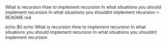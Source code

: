 What is recursion How to implement recursion In what situations you should implement recursion In what situations you shouldnt implement recursion > README.md


echo $0
echo What is recursion How to implement recursion In what situations you should implement recursion In what situations you shouldnt implement recursion
